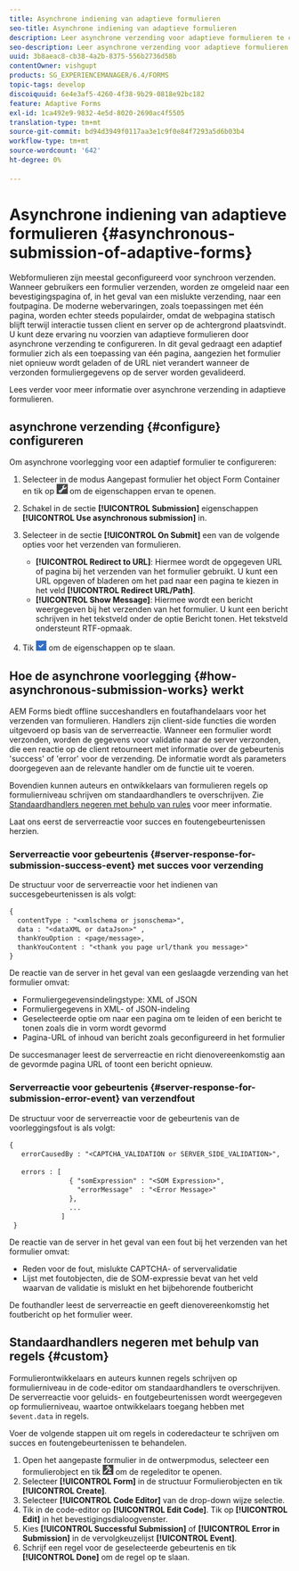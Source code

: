 ```yaml
---
title: Asynchrone indiening van adaptieve formulieren
seo-title: Asynchrone indiening van adaptieve formulieren
description: Leer asynchrone verzending voor adaptieve formulieren te configureren.
seo-description: Leer asynchrone verzending voor adaptieve formulieren te configureren.
uuid: 3b8aeac8-cb38-4a2b-8375-556b2736d58b
contentOwner: vishgupt
products: SG_EXPERIENCEMANAGER/6.4/FORMS
topic-tags: develop
discoiquuid: 6e4e3af5-4260-4f38-9b29-0818e92bc182
feature: Adaptive Forms
exl-id: 1ca492e9-9832-4e5d-8020-2690ac4f5505
translation-type: tm+mt
source-git-commit: bd94d3949f0117aa3e1c9f0e84f7293a5d6b03b4
workflow-type: tm+mt
source-wordcount: '642'
ht-degree: 0%

---
```


# Asynchrone indiening van adaptieve formulieren {#asynchronous-submission-of-adaptive-forms}

Webformulieren zijn meestal geconfigureerd voor synchroon verzenden. Wanneer gebruikers een formulier verzenden, worden ze omgeleid naar een bevestigingspagina of, in het geval van een mislukte verzending, naar een foutpagina. De moderne webervaringen, zoals toepassingen met één pagina, worden echter steeds populairder, omdat de webpagina statisch blijft terwijl interactie tussen client en server op de achtergrond plaatsvindt. U kunt deze ervaring nu voorzien van adaptieve formulieren door asynchrone verzending te configureren. In dit geval gedraagt een adaptief formulier zich als een toepassing van één pagina, aangezien het formulier niet opnieuw wordt geladen of de URL niet verandert wanneer de verzonden formuliergegevens op de server worden gevalideerd.

Lees verder voor meer informatie over asynchrone verzending in adaptieve formulieren.

## asynchrone verzending {#configure} configureren

Om asynchrone voorlegging voor een adaptief formulier te configureren:

1. Selecteer in de modus Aangepast formulier het object Form Container en tik op ![cmp1](assets/cmppr1.png) om de eigenschappen ervan te openen.
1. Schakel in de sectie **[!UICONTROL Submission]** eigenschappen **[!UICONTROL Use asynchronous submission]** in.
1. Selecteer in de sectie **[!UICONTROL On Submit]** een van de volgende opties voor het verzenden van formulieren.

   * **[!UICONTROL Redirect to URL]**: Hiermee wordt de opgegeven URL of pagina bij het verzenden van het formulier gebruikt. U kunt een URL opgeven of bladeren om het pad naar een pagina te kiezen in het veld **[!UICONTROL Redirect URL/Path]**.
   * **[!UICONTROL Show Message]**: Hiermee wordt een bericht weergegeven bij het verzenden van het formulier. U kunt een bericht schrijven in het tekstveld onder de optie Bericht tonen. Het tekstveld ondersteunt RTF-opmaak.

1. Tik ![check-button1](assets/check-button1.png) om de eigenschappen op te slaan.

## Hoe de asynchrone voorlegging {#how-asynchronous-submission-works} werkt

AEM Forms biedt offline succeshandlers en foutafhandelaars voor het verzenden van formulieren. Handlers zijn client-side functies die worden uitgevoerd op basis van de serverreactie. Wanneer een formulier wordt verzonden, worden de gegevens voor validatie naar de server verzonden, die een reactie op de client retourneert met informatie over de gebeurtenis &#39;success&#39; of &#39;error&#39; voor de verzending. De informatie wordt als parameters doorgegeven aan de relevante handler om de functie uit te voeren.

Bovendien kunnen auteurs en ontwikkelaars van formulieren regels op formulierniveau schrijven om standaardhandlers te overschrijven. Zie [Standaardhandlers negeren met behulp van rules](#custom) voor meer informatie.

Laat ons eerst de serverreactie voor succes en foutengebeurtenissen herzien.

### Serverreactie voor gebeurtenis {#server-response-for-submission-success-event} met succes voor verzending

De structuur voor de serverreactie voor het indienen van succesgebeurtenissen is als volgt:

```
{
  contentType : "<xmlschema or jsonschema>", 
  data : "<dataXML or dataJson>" , 
  thankYouOption : <page/message>, 
  thankYouContent : "<thank you page url/thank you message>"
}
```

De reactie van de server in het geval van een geslaagde verzending van het formulier omvat:

* Formuliergegevensindelingstype: XML of JSON
* Formuliergegevens in XML- of JSON-indeling
* Geselecteerde optie om naar een pagina om te leiden of een bericht te tonen zoals die in vorm wordt gevormd
* Pagina-URL of inhoud van bericht zoals geconfigureerd in het formulier

De succesmanager leest de serverreactie en richt dienovereenkomstig aan de gevormde pagina URL of toont een bericht opnieuw.

### Serverreactie voor gebeurtenis {#server-response-for-submission-error-event} van verzendfout

De structuur voor de serverreactie voor de gebeurtenis van de voorleggingsfout is als volgt:

```
{
   errorCausedBy : "<CAPTCHA_VALIDATION or SERVER_SIDE_VALIDATION>",

   errors : [
               { "somExpression" : "<SOM Expression>",
                 "errorMessage"  : "<Error Message>"
               },
               ...
             ]
 }
```

De reactie van de server in het geval van een fout bij het verzenden van het formulier omvat:

* Reden voor de fout, mislukte CAPTCHA- of servervalidatie
* Lijst met foutobjecten, die de SOM-expressie bevat van het veld waarvan de validatie is mislukt en het bijbehorende foutbericht

De fouthandler leest de serverreactie en geeft dienovereenkomstig het foutbericht op het formulier weer.

## Standaardhandlers negeren met behulp van regels {#custom}

Formulierontwikkelaars en auteurs kunnen regels schrijven op formulierniveau in de code-editor om standaardhandlers te overschrijven. De serverreactie voor geluids- en foutgebeurtenissen wordt weergegeven op formulierniveau, waartoe ontwikkelaars toegang hebben met `$event.data` in regels.

Voer de volgende stappen uit om regels in coderedacteur te schrijven om succes en foutengebeurtenissen te behandelen.

1. Open het aangepaste formulier in de ontwerpmodus, selecteer een formulierobject en tik ![edit-rules1](assets/edit-rules1.png) om de regeleditor te openen.
1. Selecteer **[!UICONTROL Form]** in de structuur Formulierobjecten en tik **[!UICONTROL Create]**.
1. Selecteer **[!UICONTROL Code Editor]** van de drop-down wijze selectie.
1. Tik in de code-editor op **[!UICONTROL Edit Code]**. Tik op **[!UICONTROL Edit]** in het bevestigingsdialoogvenster.
1. Kies **[!UICONTROL Successful Submission]** of **[!UICONTROL Error in Submission]** in de vervolgkeuzelijst **[!UICONTROL Event]**.
1. Schrijf een regel voor de geselecteerde gebeurtenis en tik **[!UICONTROL Done]** om de regel op te slaan.
